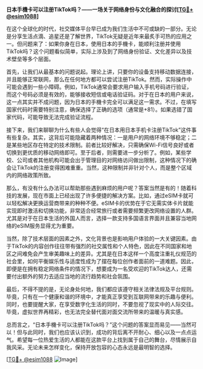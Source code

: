 **日本手機卡可以注册TikTok吗？——一场关于网络身份与文化融合的探讨[[TG💪+ @esim1088](https://t.me/s/esim1088)]**

在这个全球化的时代，社交媒体平台早已成为我们生活中不可或缺的一部分。无论是分享生活点滴、追星还是了解世界，TikTok无疑是近年来最炙手可热的应用之一。但问题来了：如果你身在日本，使用日本的手機卡，能顺利注册并使用TikTok吗？这个问题看似简单，实际上涉及到了网络身份验证、文化差异以及技术壁垒等多个层面。

首先，让我们从最基本的问题说起。理论上讲，只要你的设备支持移动数据连接，并且能够正常联网，那么在任何地方都可以尝试注册TikTok。然而，实际操作中可能会遇到一些小障碍。例如，TikTok通常会要求用户输入手机号码进行验证，而这个号码必须是有效的，能够接收短信或电话验证码。对于在日本的用户来说，这一点其实并不成问题，因为日本的手機卡完全可以满足这一需求。不过，在填写国家代码时需要特别注意，确保选择了正确的选项（通常是+81）。如果选错了国家代码，可能导致无法完成验证流程。

接下来，我们来聊聊为什么有些人会觉得“在日本用日本手机卡注册TikTok”这件事有些复杂。其实，这背后可能隐藏着两种情况：一是用户的网络环境不够稳定；二是某些地区存在特定的技术限制。前者比较好解决，只需确保Wi-Fi信号良好或者切换到更优质的移动网络即可。至于后者，则需要进一步分析了。例如，某些学校、公司或者其他机构可能会出于管理目的对网络访问做出限制，这种情况下的确会让TikTok的注册变得困难重重。当然，这种限制并非针对个人，而是整个区域内的网络政策所致。

那么，有没有什么办法可以帮助那些遇到麻烦的用户呢？答案当然是有的！随着科技的发展，现在市面上已经出现了许多便捷的解决方案。比如，通过eSIM卡就可以轻松解决更换运营商带来的种种不便。eSIM卡的优势在于它无需实体卡片就能实现即时激活和切换功能，非常适合经常旅行或者需要频繁更改网络设置的人群。尤其是对于在日本生活的外国人而言，选择一款支持多国语言界面并且兼容当地网络的eSIM服务显得尤为重要。

当然，除了技术层面的因素之外，文化背景也是影响用户体验的一大关键因素。由于TikTok的内容创作往往带有强烈的社交属性和个人特色，因此在不同国家和地区之间难免会产生审美趣味上的差异。尤其是在日本这样一个高度注重礼仪规范的社会里，如何平衡娱乐性与适度性成为了摆在每位创作者面前的一道难题。因此，即便是在拥有稳定网络条件的情况下，想要成为一名受欢迎的TikTok达人，还需要付出额外的努力去适应当地的流行趋势和社会氛围。

最后，不得不提的是，无论身处何地，我们都应该遵守相关法律法规及平台规则。毕竟，只有在一个健康和谐的环境中，才能真正享受到互联网带来的乐趣与便利。同时，也要提醒大家，在享受数字化生活的同时，不要忽视了现实中的人际交往。毕竟，虚拟世界再精彩，也无法完全替代面对面交流所带来的温暖与真实感。

总而言之，“日本手機卡可以注册TikTok吗？”这个问题的答案显而易见——当然可以！但与此同时，我们也应该认识到，成功的背后离不开耐心、细心以及一点点运气。希望每一位热爱生活的人都能在这款平台上找到属于自己的舞台，尽情展示自我风采。无论未来怎样变化，保持开放包容的心态永远是最明智的选择。

[[TG💪+ @esim1088](https://t.me/s/esim1088) ![Image](https://i.postimg.cc/4NQfJmqS/Snipaste-2025-05-13-00-14-12.png)]